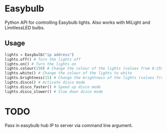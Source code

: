 # Easybulb    
Python API for controlling Easybulb lights. Also works with MiLight and LimitlessLED bulbs.

## Usage    
```python
lights = Easybulb("ip address")
lights.off() # Turn the lights off
lights.on() # Turn the lights on
lights.colour(150) # Change the colour of the lights (values from 0-255)
lights.white() # Change the colour of the lights to white
lights.brightness(15) # Change the brightness of the lights (values from 1-59)
lights.disco() # Activate disco mode
lights.disco_faster() # Speed up disco mode
lights.disco_slower() # Slow down disco mode
```

# TODO    
Pass in easybulb hub IP to server via command line argument.

